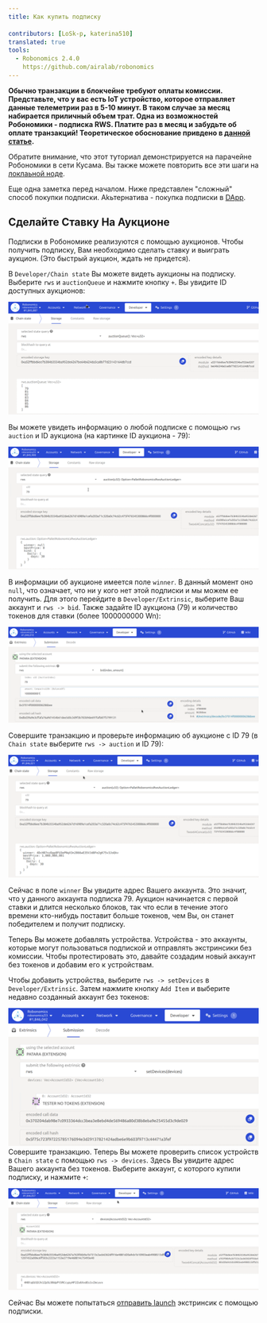 ```yaml
---
title: Как купить подписку
 
contributors: [LoSk-p, katerina510]
translated: true
tools:   
  - Robonomics 2.4.0
    https://github.com/airalab/robonomics
---
```


**Обычно транзакции в блокчейне требуют оплаты комиссии. Представьте, что у вас есть IoT устройство, которое отправляет 
данные телеметрии раз в 5-10 минут. В таком случае за месяц набирается приличный объем трат. Одна из возможностей
Робономики - подписка RWS. Платите раз в месяц и забудьте об оплате транзакций! Теоретическое обоснование привдено в 
[данной статье](https://blog.aira.life/rws-overview-part-2-heterogeneous-tokenomics-afc209cc855).**

<robo-wiki-note type="warning" title="Dev Node">

  Обратите внимание, что этот туториал демонстрируется на парачейне Робономики в сети Кусама. Вы также можете повторить все эти
  шаги на [локлаьной ноде](/docs/run-dev-node).

  Еще одна заметка перед началом. Ниже представлен "сложный" способ покупки подписки. Аkьтернатива - покупка подписки в
  [DApp](https://dapp.robonomics.network/#/).

</robo-wiki-note>

## Сделайте Ставку На Аукционе

Подписки в Робономике реализуются с помощью аукционов. Чтобы получить подписку, Вам необходимо сделать ставку и выиграть аукцион.
(Это быстрый аукцион, ждать не придется).

В `Developer/Chain state` Вы можете видеть аукционы на подписку.
Выберите `rws` и `auctionQueue` и нажмите кнопку `+`. Вы увидите ID доступных аукционов:

![очередь](../images/rws/queue.png)

Вы можете увидеть информацию о любой подписке с помощью `rws` `auction` и ID аукциона (на картинке ID аукциона - 79):

![аукцион](../images/rws/auction.png)

В информации об аукционе имеется поле `winner`. В данный момент оно `null`, что означает, что ни у кого нет этой подписки
и мы можем ее получить. Для этого перейдите в `Developer/Extrinsic`, выберите Ваш аккаунт и `rws -> bid`. Также задайте
ID аукциона (79) и количество токенов для ставки (более 1000000000 Wn):

![ставка](../images/rws/bid.png)

Совершите транзакцию и проверьте информацию об аукционе с ID 79 (в `Chain state` выберите `rws -> auction` и ID 79):

![победа](../images/rws/auc_win.png)

Сейчас в поле `winner` Вы увидите адрес Вашего аккаунта. Это значит, что у данного аккаунта подписка 79. Аукцион начинается
с первой ставки и длится несколько блоков, так что если в течение этого времени кто-нибудь поставит больше токенов, чем Вы,
он станет победителем и получит подписку.

Теперь Вы можете добавлять устройства. Устройства - это аккаунты, которые могут пользоваться подпиской и отправлять
экстринсики без комиссии. Чтобы протестировать это, давайте создадим новый аккаунт без токенов и добавим его к устройствам.

Чтобы добавить устройства, выберите `rws -> setDevices` в `Developer/Extrinsic`. Затем нажмите кнопку `Add Item`
и выберите недавно созданный аккаунт без токенов:  

![добавить устройства](../images/rws/set_devices.png)
Совершите транзакцию. Теперь Вы можете проверить список устройств в `Chain state` с помощью `rws -> devices`. 
Здесь Вы увидите адрес Вашего аккаунта без токенов. Выберите аккаунт, с которого купили подписку, и нажмите `+`:

![устройства](../images/rws/devices.png)

Сейчас Вы можете попытаться [отправить launch](/docs/subscription-launch) экстринсик с помощью подписки.
